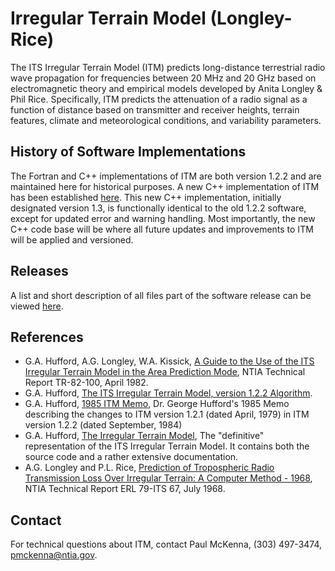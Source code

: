 # Irregular Terrain Model (Longley-Rice)

The ITS Irregular Terrain Model (ITM) predicts long-distance terrestrial radio wave propagation for frequencies between 20 MHz and 20 GHz based on electromagnetic theory and empirical models developed by Anita Longley & Phil Rice.  Specifically, ITM predicts the attenuation of a radio signal as a function of distance based on transmitter and receiver heights, terrain features, climate and meteorological conditions, and variability parameters.

## History of Software Implementations

The Fortran and C++ implementations of ITM are both version 1.2.2 and are maintained here for historical purposes.  A new C++ implementation of ITM has been established [here](https://github.com/NTIA/itm).  This new C++ implementation, initially designated version 1.3, is functionally identical to the old 1.2.2 software, except for updated error and warning handling.  Most importantly, the new C++ code base will be where all future updates and improvements to ITM will be applied and versioned.

## Releases

A list and short description of all files part of the software release can be viewed [here](https://github.com/NTIA/itm-longley-rice/releases).

## References

* G.A. Hufford, A.G. Longley, W.A. Kissick, [A Guide to the Use of the ITS Irregular Terrain Model in the Area Prediction Mode](https://www.its.bldrdoc.gov/publications/details.aspx?pub=2091), NTIA Technical Report TR-82-100, April 1982.
* G.A. Hufford, [The ITS Irregular Terrain Model, version 1.2.2 Algorithm](https://www.its.bldrdoc.gov/media/50676/itm_alg.pdf).
* G.A. Hufford, [1985 ITM Memo](https://www.its.bldrdoc.gov/media/50675/Hufford_1985_Memo.pdf), Dr. George Hufford's 1985 Memo describing the changes to ITM version 1.2.1 (dated April, 1979) in ITM version 1.2.2 (dated September, 1984)
* G.A. Hufford, [The Irregular Terrain Model](https://www.its.bldrdoc.gov/media/50674/itm.pdf), The "definitive" representation of the ITS Irregular Terrain Model. It contains both the source code and a rather extensive documentation.
* A.G. Longley and P.L. Rice, [Prediction of Tropospheric Radio Transmission Loss Over Irregular Terrain: A Computer Method - 1968](https://www.its.bldrdoc.gov/publications/details.aspx?pub=2784), NTIA Technical Report ERL 79-ITS 67, July 1968.

## Contact

For technical questions about ITM, contact Paul McKenna, (303) 497-3474, pmckenna@ntia.gov.